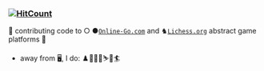 ### [![HitCount](https://img.shields.io/endpoint?url=https%3A%2F%2Fhits.dwyl.com%2Fviczommers%2Fviczommers.json&style=flat&logo=github&label=github%20hits&color=brightgreen)](http://hits.dwyl.com/viczommers/viczommers)
:wrench: contributing code to ○ ●[`Online-Go.com`](https://github.com/online-go/online-go.com/) and ♞[`Lichess.org`](https://github.com/lichess-org/lila/) abstract game platforms :brain:<br>
- away from 🖥️, I do: ♟️🏌️‍♂️⛳⛷️🗻🏄 
